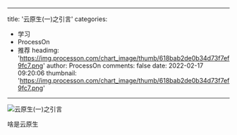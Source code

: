 
---
title: '云原生(一)之引言'
categories: 
 - 学习
 - ProcessOn
 - 推荐
headimg: 'https://img.processon.com/chart_image/thumb/618bab2de0b34d73f7ef9fc7.png'
author: ProcessOn
comments: false
date: 2022-02-17 09:20:06
thumbnail: 'https://img.processon.com/chart_image/thumb/618bab2de0b34d73f7ef9fc7.png'
---

<div>   
<img class="thumb" alt="云原生(一)之引言" src="https://img.processon.com/chart_image/thumb/618bab2de0b34d73f7ef9fc7.png" referrerpolicy="no-referrer">
<p>啥是云原生</p>  
</div>
            